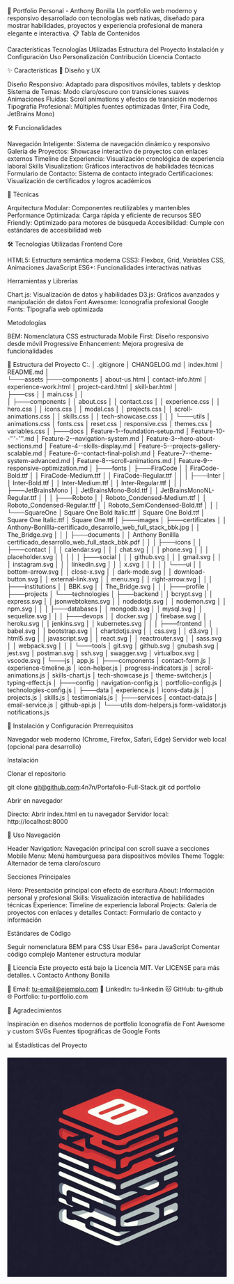 🚀 Portfolio Personal - Anthony Bonilla
Un portfolio web moderno y responsivo desarrollado con tecnologías web nativas, diseñado para mostrar habilidades, proyectos y experiencia profesional de manera elegante e interactiva.
📋 Tabla de Contenidos

Características
Tecnologías Utilizadas
Estructura del Proyecto
Instalación y Configuración
Uso
Personalización
Contribución
Licencia
Contacto

✨ Características
🎨 Diseño y UX

Diseño Responsivo: Adaptado para dispositivos móviles, tablets y desktop
Sistema de Temas: Modo claro/oscuro con transiciones suaves
Animaciones Fluidas: Scroll animations y efectos de transición modernos
Tipografía Profesional: Múltiples fuentes optimizadas (Inter, Fira Code, JetBrains Mono)

🛠️ Funcionalidades

Navegación Inteligente: Sistema de navegación dinámico y responsivo
Galería de Proyectos: Showcase interactivo de proyectos con enlaces externos
Timeline de Experiencia: Visualización cronológica de experiencia laboral
Skills Visualization: Gráficos interactivos de habilidades técnicas
Formulario de Contacto: Sistema de contacto integrado
Certificaciones: Visualización de certificados y logros académicos

🔧 Técnicas

Arquitectura Modular: Componentes reutilizables y mantenibles
Performance Optimizada: Carga rápida y eficiente de recursos
SEO Friendly: Optimizado para motores de búsqueda
Accesibilidad: Cumple con estándares de accesibilidad web

🛠️ Tecnologías Utilizadas
Frontend Core

HTML5: Estructura semántica moderna
CSS3: Flexbox, Grid, Variables CSS, Animaciones
JavaScript ES6+: Funcionalidades interactivas nativas

Herramientas y Librerías

Chart.js: Visualización de datos y habilidades
D3.js: Gráficos avanzados y manipulación de datos
Font Awesome: Iconografía profesional
Google Fonts: Tipografía web optimizada

Metodologías

BEM: Nomenclatura CSS estructurada
Mobile First: Diseño responsivo desde móvil
Progressive Enhancement: Mejora progresiva de funcionalidades

📁 Estructura del Proyecto
C:.
│   .gitignore
│   CHANGELOG.md
│   index.html
│   README.md
│   
└───assets
    ├───components
    │       about-us.html
    │       contact-info.html
    │       experience-work.html
    │       project-card.html
    │       skill-bar.html
    │       
    ├───css
    │   │   main.css
    │   │   
    │   ├───components
    │   │       about.css
    │   │       contact.css
    │   │       experience.css
    │   │       hero.css
    │   │       icons.css
    │   │       modal.css
    │   │       projects.css
    │   │       scroll-animations.css
    │   │       skills.css
    │   │       tech-showcase.css
    │   │
    │   └───utils
    │           animations.css
    │           fonts.css
    │           reset.css
    │           responsive.css
    │           themes.css
    │           variables.css
    │
    ├───docs
    │       Feature-1--foundation-setup.md
    │       Feature-10--'''-'''.md
    │       Feature-2--navigation-system.md
    │       Feature-3--hero-about-sections.md
    │       Feature-4--skills-display.md
    │       Feature-5--projects-gallery-scalable.md
    │       Feature-6--contact-final-polish.md
    │       Feature-7--theme-system-advanced.md
    │       Feature-8--scroll-animations.md
    │       Feature-9--responsive-optimization.md
    │
    ├───fonts
    │   ├───FiraCode
    │   │       FiraCode-Bold.ttf
    │   │       FiraCode-Medium.ttf
    │   │       FiraCode-Regular.ttf
    │   │
    │   ├───Inter
    │   │       Inter-Bold.ttf
    │   │       Inter-Medium.ttf
    │   │       Inter-Regular.ttf
    │   │
    │   ├───JetBrainsMono
    │   │       JetBrainsMono-Bold.ttf
    │   │       JetBrainsMonoNL-Regular.ttf
    │   │
    │   ├───Roboto
    │   │       Roboto_Condensed-Medium.ttf
    │   │       Roboto_Condensed-Regular.ttf
    │   │       Roboto_SemiCondensed-Bold.ttf
    │   │
    │   └───SquareOne
    │           Square One Bold Italic.ttf
    │           Square One Bold.ttf
    │           Square One Italic.ttf
    │           Square One.ttf
    │
    ├───images
    │   ├───certificates
    │   │       Anthony-Bonillla-certificado_desarrollo_web_full_stack_bbk.jpg
    │   │       The_Bridge.svg
    │   │
    │   ├───documents
    │   │       Anthony Bonillla certificado_desarrollo_web_full_stack_bbk.pdf
    │   │
    │   ├───icons
    │   │   ├───contact
    │   │   │       calendar.svg
    │   │   │       chat.svg
    │   │   │       phone.svg
    │   │   │       placeholder.svg
    │   │   │
    │   │   ├───social
    │   │   │       github.svg
    │   │   │       gmail.svg
    │   │   │       instagram.svg
    │   │   │       linkedin.svg
    │   │   │       x.svg
    │   │   │
    │   │   └───ui
    │   │           bottom-arrow.svg
    │   │           close-x.svg
    │   │           dark-mode.svg
    │   │           download-button.svg
    │   │           external-link.svg
    │   │           menu.svg
    │   │           right-arrow.svg
    │   │
    │   ├───institutions
    │   │       BBK.svg
    │   │       The_Bridge.svg
    │   │
    │   ├───profile
    │   ├───projects
    │   └───technologies
    │       ├───backend
    │       │       bcrypt.svg
    │       │       express.svg
    │       │       jsonwebtokens.svg
    │       │       nodedotjs.svg
    │       │       nodemon.svg
    │       │       npm.svg
    │       │
    │       ├───databases
    │       │       mongodb.svg
    │       │       mysql.svg
    │       │       sequelize.svg
    │       │
    │       ├───devops
    │       │       docker.svg
    │       │       firebase.svg
    │       │       heroku.svg
    │       │       jenkins.svg
    │       │       kubernetes.svg
    │       │
    │       ├───frontend
    │       │       babel.svg
    │       │       bootstrap.svg
    │       │       chartdotjs.svg
    │       │       css.svg
    │       │       d3.svg
    │       │       html5.svg
    │       │       javascript.svg
    │       │       react.svg
    │       │       reactrouter.svg
    │       │       sass.svg
    │       │       webpack.svg
    │       │
    │       └───tools
    │               git.svg
    │               github.svg
    │               gnubash.svg
    │               jest.svg
    │               postman.svg
    │               ssh.svg
    │               swagger.svg
    │               virtualbox.svg
    │               vscode.svg
    │
    └───js
        │   app.js
        │
        ├───components
        │       contact-form.js
        │       experience-timeline.js
        │       icon-helper.js
        │       progress-indicators.js
        │       scroll-animations.js
        │       skills-chart.js
        │       tech-showcase.js
        │       theme-switcher.js
        │       typing-effect.js
        │
        ├───config
        │       navigation-config.js
        │       portfolio-config.js
        │       technologies-config.js
        │
        ├───data
        │       experience.js
        │       icons-data.js
        │       projects.js
        │       skills.js
        │       testimonials.js
        │
        ├───services
        │       contact-data.js
        │       email-service.js
        │       github-api.js
        │
        └───utils
                dom-helpers.js
                form-validator.js
                notifications.js

🚀 Instalación y Configuración
Prerrequisitos

Navegador web moderno (Chrome, Firefox, Safari, Edge)
Servidor web local (opcional para desarrollo)

Instalación

Clonar el repositorio

git clone git@github.com:4n7n/Portafolio-Full-Stack.git
cd portfolio

Abrir en navegador

Directo: Abrir index.html en tu navegador
Servidor local: http://localhost:8000



🎯 Uso
Navegación

Header Navigation: Navegación principal con scroll suave a secciones
Mobile Menu: Menú hamburguesa para dispositivos móviles
Theme Toggle: Alternador de tema claro/oscuro

Secciones Principales

Hero: Presentación principal con efecto de escritura
About: Información personal y profesional
Skills: Visualización interactiva de habilidades técnicas
Experience: Timeline de experiencia laboral
Projects: Galería de proyectos con enlaces y detalles
Contact: Formulario de contacto y información

Estándares de Código

Seguir nomenclatura BEM para CSS
Usar ES6+ para JavaScript
Comentar código complejo
Mantener estructura modular

📝 Licencia
Este proyecto está bajo la Licencia MIT. Ver LICENSE para más detalles.
📞 Contacto
Anthony Bonilla

📧 Email: tu-email@ejemplo.com
💼 LinkedIn: tu-linkedin
🐱 GitHub: tu-github
🌐 Portfolio: tu-portfolio.com


🙏 Agradecimientos

Inspiración en diseños modernos de portfolio
Iconografía de Font Awesome y custom SVGs
Fuentes tipográficas de Google Fonts

📊 Estadísticas del Proyecto

![alt text](_92d2d4b2-5d0f-4ed8-b1e9-4be65b9124c6.jpeg)

